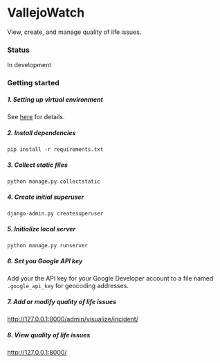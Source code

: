 # VallejoWatch
View, create, and manage quality of life issues.

### Status
In development

### Getting started

##### 1. Setting up virtual environment
See [here](https://github.com/codeforamerica/howto/blob/master/Python-Virtualenv.md) for details.

##### 2. Install dependencies
`pip install -r requirements.txt`

##### 3. Collect static files
`python manage.py collectstatic`

##### 4. Create initial superuser
`django-admin.py createsuperuser`

##### 5. Initialize local server
`python manage.py runserver`

##### 6. Set you Google API key
Add your the API key for your Google Developer account to a file named `.google_api_key` for geocoding addresses.

##### 7. Add or modify quality of life issues
http://127.0.0.1:8000/admin/visualize/incident/

##### 8. View quality of life issues
http://127.0.0.1:8000/

